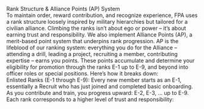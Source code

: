 Rank Structure & Alliance Points (AP) System  
To maintain order, reward contribution, and recognize experience, FPA uses a rank structure loosely inspired by military hierarchies but tailored for a civilian alliance. Climbing the ranks isn’t about ego or power – it’s about earning trust and responsibility. We also implement Alliance Points (AP), a merit-based point system that underpins rank progression. AP is the lifeblood of our ranking system: everything you do for the Alliance – attending a drill, leading a project, recruiting a member, contributing expertise – earns you points. These points accumulate and determine your eligibility for promotion through the ranks E-1 up to E-9, and beyond into officer roles or special positions. Here’s how it breaks down:  
Enlisted Ranks (E-1 through E-9): Every new member starts as an E-1, essentially a Recruit who has just joined and completed basic onboarding. As you contribute and train, you progress upward: E-2, E-3, ... up to E-9. Each rank corresponds to a higher level of trust and responsibility: